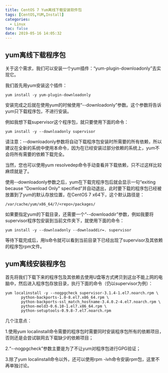 ```yaml
---
title: CentOS 7 Yum离线下载安装软件包
tags: [CentOS,YUM,Install]
categories:
  - Linux
toc: false
date: 2019-05-16 14:05:32
---
```


## yum离线下载程序包
关于这个需求，我们可以安装一个yum插件：“yum-plugin-downloadonly”去实现它。

我们首先用yum安装这个插件：
```
yum install -y yum-plugin-downloadonly

```

安装完成之后就在使用yum的时候使用“--downloadonly”参数。这个参数将告诉yum只下载程序包，不进行安装。

例如我想下载supervisor这个程序包，就只要使用下面的命令：

```
yum install -y --downloadonly supervisor
```
请注意：--downloadonly参数将自动下载程序包安装时所需要的所有依赖，所以建议在全新的系统中使用本命令，因为在已经安装过部分依赖的系统上，yum不会将所有需要的依赖下载完全。

当然，您也可以使用yum resolvedep命令手动查看并下载依赖，只不过这样比较麻烦就是了。

使用--downloadonly参数之后，yum在下载完程序包后就会显示一句“exiting because "Download Only" specified”并自动退出，此时要下载的程序包已经被放置到了yum的默认存放位置，在CentOS 7 x64下，这个默认路径是：

```
/var/cache/yum/x86_64/7/<repo>/packages/
```

如果要指定yum的下载目录，还需要一个“--downloaddir”参数，例如我要将supervisor程序包安装到当前文件夹下，就使用下面的命令：

```
yum install -y --downloadonly --downloaddir=. supervisor
```

等待下载完成后，用ls命令就可以看到当前目录下已经出现了supervisor及其依赖的程序包rpm文件。


## yum离线安装程序包


首先将我们下载下来的程序包及其依赖去使用U盘等方式拷贝到这台不能上网的电脑中，然后进入程序包存放目录，执行下面的命令（仍以supervisor为例）：

```
yum localinstall -y --nogpgcheck supervisor-3.1.4-1.el7.noarch.rpm \
       python-backports-1.0-8.el7.x86_64.rpm \
       python-backports-ssl_match_hostname-3.4.0.2-4.el7.noarch.rpm \
       python-meld3-0.6.10-1.el7.x86_64.rpm \
       python-setuptools-0.9.8-7.el7.noarch.rpm
```

 

几个注意点：

1.使用yum localinstall命令需要的程序包时需要同时安装程序包所有的依赖项目，否则还是会尝试联网去下载缺少的依赖项目；

2.“--nogpgcheck”参数主要是为了不让yum对程序包进行GPG验证；

3.除了yum localinstall命令以外，还可以使用rpm -ivh命令安装rpm包，这里不再单独讨论。
